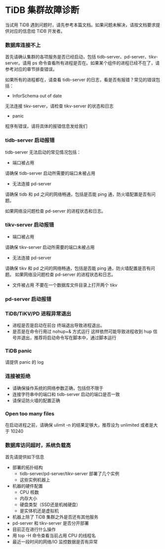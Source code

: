 # TiDB 集群故障诊断

当试用 TiDB 遇到问题时，请先参考本篇文档。如果问题未解决，请按文档要求提供对应的信息给 TiDB 开发者。

### 数据库连接不上
首先请确认集群的各项服务是否已经启动，包括 tidb-server、pd-server、tikv-server。请用 ps 命令查看所有进程是否在。如果某个组件的进程已经不在了，请参考对应的章节排查错误。

如果所有的进程都在，请查看 tidb-server 的日志，看是否有报错？常见的错误包括：
+ InforSchema out of date

无法连接 tikv-server，请检查 tikv-server 的状态和日志
+ panic

程序有错误，请将具体的报错信息发给我们

### tidb-server 启动报错
tidb-server 无法启动的常见情况包括：
+ 端口被占用

请确保 tidb-server 启动所需要的端口未被占用
+ 无法连接 pd-server

请确保 tidb 和 pd 之间的网络畅通，包括是否能 ping 通，防火墙配置是否有问题。

如果网络没问题检查 pd-server 的进程状态和日志。

### tikv-server 启动报错
+ 端口被占用

请确保 tikv-server 启动所需要的端口未被占用
+ 无法连接 pd-server

请确保 tikv 和 pd 之间的网络畅通，包括是否能 ping 通，防火墙配置是否有问题。
如果网络没问题检查 pd-server 的进程状态和日志。

+ 文件被占用
不要在一个数据库文件目录上打开两个 tikv

### pd-server 启动报错

### TiDB/TiKV/PD 进程异常退出
+ 进程是否是启动在前台
终端退出导致进程退出。
+ 是否是在命令行用过 nohup+& 方式运行
这样依然可能导致进程收到 hup 信号并退出，推荐将启动命令写在脚本中，通过脚本运行


### TiDB panic
请提供 panic 的 log

### 连接被拒绝
+ 请确保操作系统的网络参数正确，包括但不限于
+ 连接字符串中的端口和 tidb-server 启动的端口是否一致
+ 请保证防火墙的配置正确

### Open too many files
在启动进程之前，请确保 ulimit -n 的结果足够大，推荐设为 unlimited 或者是大于 10240

### 数据库访问超时，系统负载高
首先请提供如下信息
+ 部署的拓扑结构
  - tidb-server/pd-server/tikv-server 部署了几个实例
  - 这些实例机器上
+ 机器的硬件配置
  - CPU 核数
  - 内存大小
  - 硬盘类型（SSD还是机械硬盘）
  - 是实体机还是虚拟机
+ 机器上除了 TiDB 集群之外是否还有其他服务
+ pd-server 和 tikv-server 是否分开部署
+ 目前正在进行什么操作
+ 用 top -H 命令查看当前占用 CPU 的线程名
+ 最近一段时间的网络/IO 监控数据是否有异常
